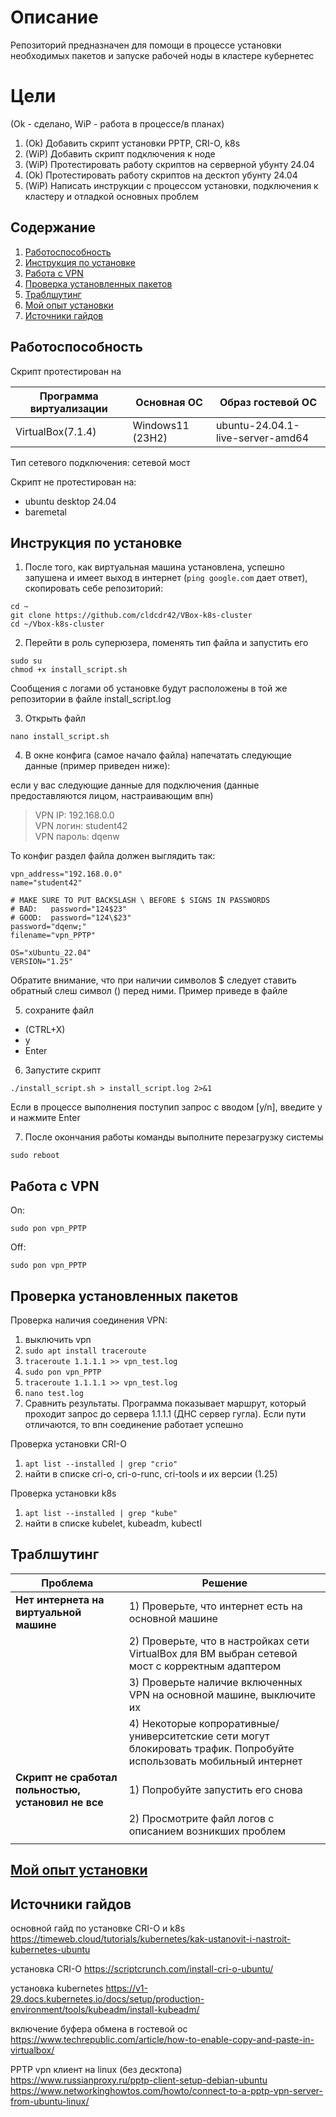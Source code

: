 # Описание
Репозиторий предназначен для помощи в процессе установки необходимых пакетов и запуске рабочей ноды в кластере кубернетес

# Цели
(Ok - сделано, WiP - работа в процессе/в планах)
1) (Ok) Добавить скрипт установки PPTP, CRI-O, k8s
2) (WiP) Добавить скрипт подключения к ноде
3) (WiP) Протестировать работу скриптов на серверной убунту 24.04
4) (Ok) Протестировать работу скриптов на десктоп убунту 24.04
5) (WiP) Написать инструкции с процессом установки, подключения к кластеру и отладкой основных проблем

## Содержание

1. [Работоспособность](#Работоспособность)
2. [Инструкция по установке](#Инструкция-по-установке)
3. [Работа с VPN](#Работа-с-VPN)
4. [Проверка установленных пакетов](#Проверка-установленных-пакетов)
5. [Траблшутинг](#Траблшутинг)
6. [Мой опыт установки](#Мой-опыт-установки)
7. [Источники гайдов](#Источники-гайдов)

## Работоспособность
Скрипт протестирован на

| Программа виртуализации | Основная ОС | Образ гостевой ОС |
|-------------------------|-------------|-------------------|  
| VirtualBox(7.1.4) | Windows11 (23H2)| ubuntu-24.04.1-live-server-amd64 |

Тип сетевого подключения: сетевой мост

Скрипт не протестирован на:
- ubuntu desktop 24.04
- baremetal

## Инструкция по установке
1) После того, как виртуальная машина установлена, успешно запушена и имеет выход в интернет (`ping google.com` дает ответ), скопировать себе репозиторий:
```
cd ~
git clone https://github.com/cldcdr42/VBox-k8s-cluster
cd ~/Vbox-k8s-cluster
```

2) Перейти в роль суперюзера, поменять тип файла и запустить его
```
sudo su
chmod +x install_script.sh
```
Сообщения с логами об установке будут расположены в той же репозитории в файле install_script.log

3) Открыть файл 
```
nano install_script.sh
```

4) В окне конфига (самое начало файла) напечатать следующие данные (пример приведен ниже):

если у вас следующие данные для подключения (данные предоставляются лицом, настраивающим впн)  
> VPN IP: 192.168.0.0  
> VPN логин: student42  
> VPN пароль: dqenw  

То конфиг раздел файла должен выглядить так:
```
vpn_address="192.168.0.0"
name="student42"

# MAKE SURE TO PUT BACKSLASH \ BEFORE $ SIGNS IN PASSWORDS
# BAD:   password="124$23"
# GOOD:  password="124\$23"
password="dqenw;"
filename="vpn_PPTP"

OS="xUbuntu_22.04"
VERSION="1.25"
``` 
Обратите внимание, что при наличии символов $ следует ставить обратный слеш символ (\) перед ними. Пример приведе в файле 

5) сохраните файл
- (CTRL+X)
- y
- Enter

6) Запустите скрипт 
```
./install_script.sh > install_script.log 2>&1
```
Если в процессе выполнения поступип запрос с вводом [y/n], введите y и нажмите Enter

7) После окончания работы команды выполните перезагрузку системы
```
sudo reboot
```

## Работа с VPN

On:
```
sudo pon vpn_PPTP
```

Off:
```
sudo pon vpn_PPTP
```

## Проверка установленных пакетов

Проверка наличия соединения VPN:
1) выключить vpn
2) `sudo apt install traceroute`
3) `traceroute 1.1.1.1 >> vpn_test.log`
4) `sudo pon vpn_PPTP`
5) `traceroute 1.1.1.1 >> vpn_test.log`
6) `nano test.log`
7) Сравнить результаты. Программа показывает маршрут, который проходит запрос до сервера 1.1.1.1 (ДНС сервер гугла). Если пути отличаются, то впн соединение работает успешно 

Проверка установки CRI-O
1) `apt list --installed | grep "crio"`
2) найти в списке cri-o, cri-o-runc, cri-tools и их версии (1.25)

Проверка установки k8s
1) `apt list --installed | grep "kube"`
2) найти в списке kubelet, kubeadm, kubectl

## Траблшутинг
| Проблема | Решение |
| -------- | ------- |
| **Нет интернета на виртуальной машине** | 1) Проверьте, что интернет есть на основной машине |
| | 2) Проверьте, что в настройках сети VirtualBox для ВМ выбран сетевой мост с корректным адаптером |
| | 3) Проверьте наличие включенных VPN на основной машине, выключите их |
| | 4) Некоторые копроративные/университетские сети могут блокировать трафик. Попробуйте использовать мобильный интернет|
| **Скрипт не сработал польностью, установил не все** | 1) Попробуйте запустить его снова|
|| 2) Просмотрите файл логов с описанием возникших проблем |
|||

## [Мой опыт установки](https://github.com/cldcdr42/VBox-k8s-cluster/wiki)

## Источники гайдов
основной гайд по установке CRI-O и k8s
https://timeweb.cloud/tutorials/kubernetes/kak-ustanovit-i-nastroit-kubernetes-ubuntu

установка CRI-O
https://scriptcrunch.com/install-cri-o-ubuntu/

установка kubernetes
https://v1-29.docs.kubernetes.io/docs/setup/production-environment/tools/kubeadm/install-kubeadm/

включение буфера обмена в гостевой ос
https://www.techrepublic.com/article/how-to-enable-copy-and-paste-in-virtualbox/

PPTP vpn клиент на linux (без десктопа)
https://www.russianproxy.ru/pptp-client-setup-debian-ubuntu
https://www.networkinghowtos.com/howto/connect-to-a-pptp-vpn-server-from-ubuntu-linux/
